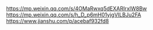 https://mp.weixin.qq.com/s/4OMaRwxq5dEXARIrxlW8Bw  
https://mp.weixin.qq.com/s/h_D_p6mH01yjgVILBJu2FA  
https://www.jianshu.com/p/acebaf932fd8
